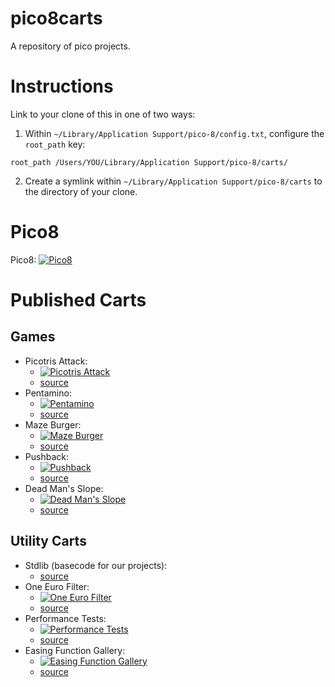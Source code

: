 # pico8carts

A repository of pico projects. 

# Instructions

Link to your clone of this in one of two ways:

1. Within `~/Library/Application Support/pico-8/config.txt`, configure the 
`root_path` key:

```
root_path /Users/YOU/Library/Application Support/pico-8/carts/
```

2. Create a symlink within `~/Library/Application Support/pico-8/carts` to the 
directory of your clone.

# Pico8

Pico8: [![Pico8](https://www.lexaloffle.com/gfx/lexaloffle-pico8.png)](http://www.lexaloffle.com/pico-8.php)

# Published Carts

## Games

* Picotris Attack:
    * [![Picotris Attack](https://www.lexaloffle.com/bbs/thumbs/pico37969.png)](https://www.lexaloffle.com/bbs/?tid=2925)
    * [source](https://github.com/stevelavietes/pico8carts/blob/master/picotrisattack.p8)
* Pentamino:
    * [![Pentamino](https://www.lexaloffle.com/bbs/thumbs/pico37638.png)](https://www.lexaloffle.com/bbs/?tid=28815)
    * [source](https://github.com/stevelavietes/pico8carts/blob/master/pentomino.p8)
* Maze Burger:
    * [![Maze Burger](https://www.lexaloffle.com/bbs/thumbs/pico38005.png)](https://www.lexaloffle.com/bbs/?tid=27953)
    * [source](https://github.com/stevelavietes/pico8carts/blob/master/mazeburger.p8)
* Pushback:
    * [![Pushback](https://www.lexaloffle.com/bbs/thumbs/pico40479.png)](https://www.lexaloffle.com/bbs/?tid=29285)
    * [source](https://github.com/stevelavietes/pico8carts/blob/master/pushback.p8)
* Dead Man's Slope:
    * [![Dead Man's Slope](https://www.lexaloffle.com/bbs/thumbs/pico46800.png)](https://www.lexaloffle.com/bbs/?tid=30307)
    * [source](https://github.com/stevelavietes/pico8carts/blob/master/dead_mans_slope.p8)

## Utility Carts

* Stdlib (basecode for our projects):
    * [source](https://github.com/ssteinbach/pico8carts/blob/master/stdlib.p8)
* One Euro Filter:
    * [![One Euro Filter](https://www.lexaloffle.com/bbs/thumbs/pico42459.png)](https://www.lexaloffle.com/bbs/?tid=29646)
    * [source](https://github.com/stevelavietes/pico8carts/blob/master/one_euro_filter.p8)
* Performance Tests:
    * [![Performance Tests](https://www.lexaloffle.com/bbs/thumbs/pico44897.png)](https://www.lexaloffle.com/bbs/?tid=30032)
    * [source](https://github.com/stevelavietes/pico8carts/blob/master/performance_test_gallery.p8)
* Easing Function Gallery:
    * [![Easing Function Gallery](https://www.lexaloffle.com/bbs/thumbs/pico44294.png)](https://www.lexaloffle.com/bbs/?pid=41657&tid=29488)
    * [source](https://github.com/stevelavietes/pico8carts/blob/master/easing_gallery.p8)

